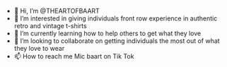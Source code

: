 - 👋 Hi, I’m @THEARTOFBAART
- 👀 I’m interested in giving individuals front row experience in authentic retro and vintage t-shirts
- 🌱 I’m currently learning how to help others to get what they love
- 💞️ I’m looking to collaborate on getting individuals the most out of what they love to wear
- 📫 How to reach me Mic baart on Tik Tok

<!---
THEARTOFBAART/THEARTOFBAART is a ✨ special ✨ repository because its the art of Baart 
You can click the Preview link to take a look at your changes.
Favorite Sports, music, or character on your favorite color T-shirt 
